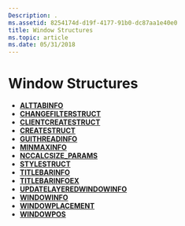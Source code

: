 ```yaml
---
Description: .
ms.assetid: 8254174d-d19f-4177-91b0-dc87aa1e40e0
title: Window Structures
ms.topic: article
ms.date: 05/31/2018
---
```


# Window Structures

-   [**ALTTABINFO**](/windows/win32/api/winuser/ns-winuser-alttabinfo)
-   [**CHANGEFILTERSTRUCT**](/windows/win32/api/winuser/ns-winuser-changefilterstruct)
-   [**CLIENTCREATESTRUCT**](/windows/win32/api/winuser/ns-winuser-clientcreatestruct)
-   [**CREATESTRUCT**](/windows/win32/api/winuser/ns-winuser-createstructa)
-   [**GUITHREADINFO**](/windows/win32/api/winuser/ns-winuser-guithreadinfo)
-   [**MINMAXINFO**](/windows/win32/api/winuser/ns-winuser-minmaxinfo)
-   [**NCCALCSIZE\_PARAMS**](/windows/win32/api/winuser/ns-winuser-nccalcsize_params)
-   [**STYLESTRUCT**](/windows/win32/api/winuser/ns-winuser-stylestruct)
-   [**TITLEBARINFO**](/windows/win32/api/winuser/ns-winuser-titlebarinfo)
-   [**TITLEBARINFOEX**](/windows/win32/api/winuser/ns-winuser-titlebarinfoex)
-   [**UPDATELAYEREDWINDOWINFO**](/windows/win32/api/winuser/ns-winuser-updatelayeredwindowinfo)
-   [**WINDOWINFO**](/windows/win32/api/winuser/ns-winuser-windowinfo)
-   [**WINDOWPLACEMENT**](/windows/win32/api/winuser/ns-winuser-windowplacement)
-   [**WINDOWPOS**](/windows/win32/api/winuser/ns-winuser-windowpos)

 

 